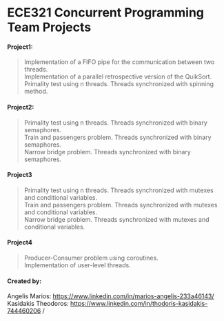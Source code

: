 # ECE321 Concurrent Programming Team Projects

#### Project1:
>  Implementation of a FIFO pipe for the communication between two threads. <br>
>  Implementation of a parallel retrospective version of the QuikSort. <br>
>  Primality test using n threads.  Threads synchronized with spinning method. <br>

#### Project2:
>  Primality test using n threads. Threads synchronized with binary semaphores. <br>
>  Train and passengers problem. Threads synchronized with binary semaphores. <br>
>  Narrow bridge problem. Threads synchronized with binary semaphores. <br>

#### Project3
>  Primality test using n threads. Threads synchronized with mutexes and conditional variables. <br>
>  Train and passengers problem. Threads synchronized with mutexes and conditional variables. <br>
>  Narrow bridge problem. Threads synchronized with mutexes and conditional variables. <br>

#### Project4
>  Producer-Consumer problem using coroutines. <br>
>  Implementation of user-level threads. <br>


#### Created by:<br />
Angelis Marios: https://www.linkedin.com/in/marios-angelis-233a46143/<br />
Kasidakis Theodoros: https://www.linkedin.com/in/thodoris-kasidakis-744460206 /<br/>
